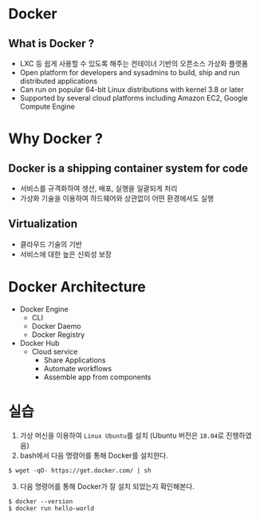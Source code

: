 # Docker
## What is Docker ?
- LXC 등 쉽게 사용할 수 있도록 해주는 컨테이너 기반의 오픈소스 가상화 플랫폼
- Open platform for developers and sysadmins to build, ship and run distributed applications
- Can run on popular 64-bit Linux distributions with kernel 3.8 or later
- Supported by several cloud platforms including Amazon EC2, Google Compute Engine

# Why Docker ?
## Docker is a shipping container system for code
- 서비스를 규격화하여 생산, 배포, 실행을 일괄되게 처리
- 가상화 기술을 이용하여 하드웨어와 상관없이 어떤 환경에서도 실행

## Virtualization
- 클라우드 기술의 기반
- 서비스에 대한 높은 신뢰성 보장

# Docker Architecture
- Docker Engine
  - CLI
  - Docker Daemo
  - Docker Registry
- Docker Hub
  - Cloud service
    - Share Applications
    - Automate workflows
    - Assemble app from components

# 실습
1. 가상 머신을 이용하여 `Linux Ubuntu`를 설치 (Ubuntu 버전은 `18.04`로 진행하였음)
2. bash에서 다음 명령어를 통해 Docker를 설치한다.
```dos
$ wget -qO- https://get.docker.com/ | sh
```
3. 다음 명령어를 통해 Docker가 잘 설치 되었는지 확인해본다.
```dos
$ docker --version
$ docker run hello-world
```